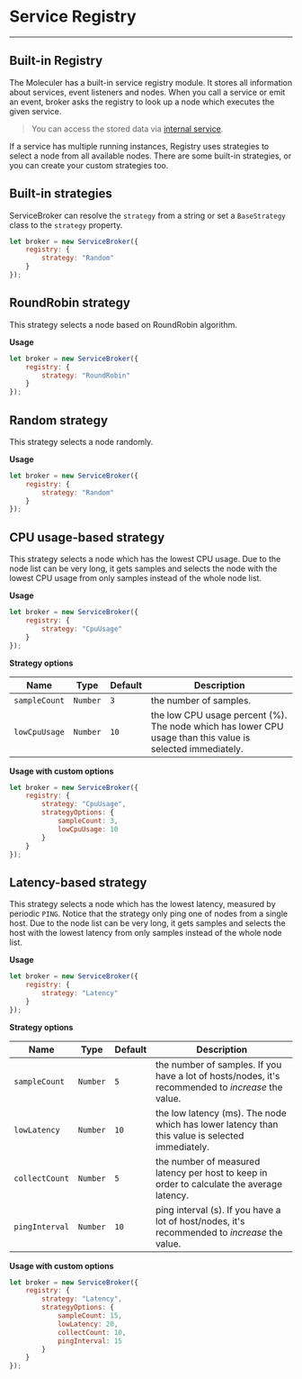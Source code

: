 # Service Registry

---

## Built-in Registry

The Moleculer has a built-in service registry module. It stores all information about services, event listeners and nodes. When you call a service or emit an event, broker asks the registry to look up a node which executes the given service.

> You can access the stored data via [internal service](broker#Internal-services).

If a service has multiple running instances, Registry uses strategies to select a node from all available nodes. There are some built-in strategies, or you can create your custom strategies too.

## Built-in strategies

ServiceBroker can resolve the `strategy` from a string or set a `BaseStrategy` class to the `strategy` property.

```js
let broker = new ServiceBroker({
    registry: {
        strategy: "Random"
    }
});
```

## RoundRobin strategy

This strategy selects a node based on RoundRobin algorithm.

**Usage**

```js
let broker = new ServiceBroker({
    registry: {
        strategy: "RoundRobin"
    }
});
```

## Random strategy

This strategy selects a node randomly.

**Usage**

```js
let broker = new ServiceBroker({
    registry: {
        strategy: "Random"
    }
});
```

## CPU usage-based strategy

This strategy selects a node which has the lowest CPU usage. Due to the node list can be very long, it gets samples and selects the node with the lowest CPU usage from only samples instead of the whole node list.

**Usage**

```js
let broker = new ServiceBroker({
    registry: {
        strategy: "CpuUsage"
    }
});
```

**Strategy options**

| Name          | Type     | Default | Description                                                                                                |
| ------------- | -------- | ------- | ---------------------------------------------------------------------------------------------------------- |
| `sampleCount` | `Number` | `3`     | the number of samples.                                                                                     |
| `lowCpuUsage` | `Number` | `10`    | the low CPU usage percent (%). The node which has lower CPU usage than this value is selected immediately. |

**Usage with custom options**

```js
let broker = new ServiceBroker({
    registry: {
        strategy: "CpuUsage",
        strategyOptions: {
            sampleCount: 3,
            lowCpuUsage: 10
        }
    }
});
```

## Latency-based strategy

This strategy selects a node which has the lowest latency, measured by periodic `PING`. Notice that the strategy only ping one of nodes from a single host. Due to the node list can be very long, it gets samples and selects the host with the lowest latency from only samples instead of the whole node list.

**Usage**

```js
let broker = new ServiceBroker({
    registry: {
        strategy: "Latency"
    }
});
```

**Strategy options**

| Name           | Type     | Default | Description                                                                                        |
| -------------- | -------- | ------- | -------------------------------------------------------------------------------------------------- |
| `sampleCount`  | `Number` | `5`     | the number of samples. If you have a lot of hosts/nodes, it's recommended to _increase_ the value. |
| `lowLatency`   | `Number` | `10`    | the low latency (ms). The node which has lower latency than this value is selected immediately.    |
| `collectCount` | `Number` | `5`     | the number of measured latency per host to keep in order to calculate the average latency.         |
| `pingInterval` | `Number` | `10`    | ping interval (s). If you have a lot of host/nodes, it's recommended to _increase_ the value.      |

**Usage with custom options**

```js
let broker = new ServiceBroker({
    registry: {
        strategy: "Latency",
        strategyOptions: {
            sampleCount: 15,
            lowLatency: 20,
            collectCount: 10,
            pingInterval: 15
        }
    }
});
```
